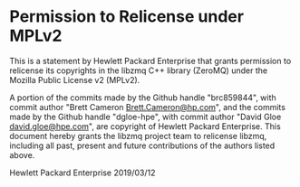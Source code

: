 # Permission to Relicense under MPLv2

This is a statement by Hewlett Packard Enterprise
that grants permission to relicense its copyrights in the libzmq C++
library (ZeroMQ) under the Mozilla Public License v2 (MPLv2).

A portion of the commits made by the Github handle "brc859844", with
commit author "Brett Cameron <Brett.Cameron@hp.com>", and the commits made
by the Github handle "dgloe-hpe", with commit author
"David Gloe <david.gloe@hpe.com>", are copyright of Hewlett Packard Enterprise.
This document hereby grants the libzmq project team to relicense libzmq,
including all past, present and future contributions of the authors listed above.

Hewlett Packard Enterprise
2019/03/12
